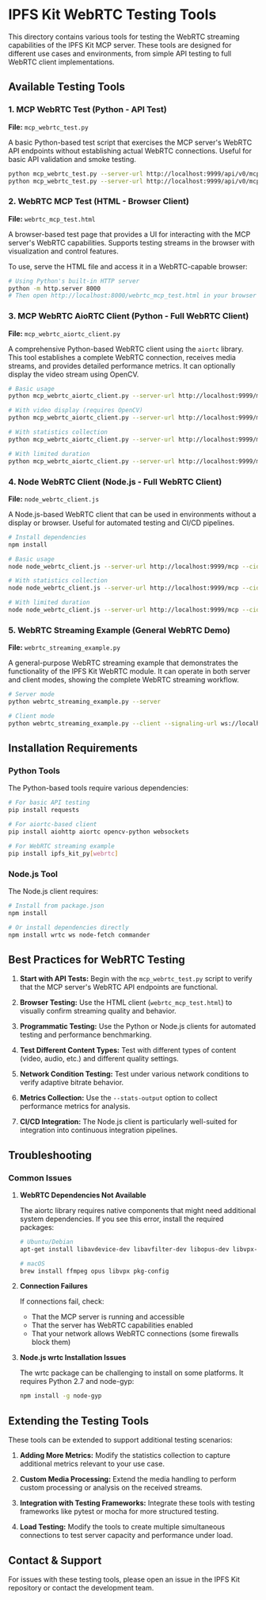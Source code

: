 # IPFS Kit WebRTC Testing Tools

This directory contains various tools for testing the WebRTC streaming capabilities of the IPFS Kit MCP server. These tools are designed for different use cases and environments, from simple API testing to full WebRTC client implementations.

## Available Testing Tools

### 1. MCP WebRTC Test (Python - API Test)
**File:** `mcp_webrtc_test.py`

A basic Python-based test script that exercises the MCP server's WebRTC API endpoints without establishing actual WebRTC connections. Useful for basic API validation and smoke testing.

```bash
python mcp_webrtc_test.py --server-url http://localhost:9999/api/v0/mcp
python mcp_webrtc_test.py --server-url http://localhost:9999/api/v0/mcp --cid QmYourCidHere
```

### 2. WebRTC MCP Test (HTML - Browser Client)
**File:** `webrtc_mcp_test.html`

A browser-based test page that provides a UI for interacting with the MCP server's WebRTC capabilities. Supports testing streams in the browser with visualization and control features.

To use, serve the HTML file and access it in a WebRTC-capable browser:
```bash
# Using Python's built-in HTTP server
python -m http.server 8000
# Then open http://localhost:8000/webrtc_mcp_test.html in your browser
```

### 3. MCP WebRTC AioRTC Client (Python - Full WebRTC Client)
**File:** `mcp_webrtc_aiortc_client.py`

A comprehensive Python-based WebRTC client using the `aiortc` library. This tool establishes a complete WebRTC connection, receives media streams, and provides detailed performance metrics. It can optionally display the video stream using OpenCV.

```bash
# Basic usage
python mcp_webrtc_aiortc_client.py --server-url http://localhost:9999/mcp --cid QmYourCidHere

# With video display (requires OpenCV)
python mcp_webrtc_aiortc_client.py --server-url http://localhost:9999/mcp --cid QmYourCidHere --display

# With statistics collection
python mcp_webrtc_aiortc_client.py --server-url http://localhost:9999/mcp --cid QmYourCidHere --stats-output stats.json

# With limited duration
python mcp_webrtc_aiortc_client.py --server-url http://localhost:9999/mcp --cid QmYourCidHere --duration 30
```

### 4. Node WebRTC Client (Node.js - Full WebRTC Client)
**File:** `node_webrtc_client.js`

A Node.js-based WebRTC client that can be used in environments without a display or browser. Useful for automated testing and CI/CD pipelines.

```bash
# Install dependencies
npm install

# Basic usage
node node_webrtc_client.js --server-url http://localhost:9999/mcp --cid QmYourCidHere

# With statistics collection
node node_webrtc_client.js --server-url http://localhost:9999/mcp --cid QmYourCidHere --stats-output stats.json

# With limited duration
node node_webrtc_client.js --server-url http://localhost:9999/mcp --cid QmYourCidHere --duration 30
```

### 5. WebRTC Streaming Example (General WebRTC Demo)
**File:** `webrtc_streaming_example.py`

A general-purpose WebRTC streaming example that demonstrates the functionality of the IPFS Kit WebRTC module. It can operate in both server and client modes, showing the complete WebRTC streaming workflow.

```bash
# Server mode
python webrtc_streaming_example.py --server

# Client mode
python webrtc_streaming_example.py --client --signaling-url ws://localhost:8000/ws/webrtc --cid QmYourCidHere
```

## Installation Requirements

### Python Tools
The Python-based tools require various dependencies:

```bash
# For basic API testing
pip install requests

# For aiortc-based client
pip install aiohttp aiortc opencv-python websockets

# For WebRTC streaming example
pip install ipfs_kit_py[webrtc]
```

### Node.js Tool
The Node.js client requires:

```bash
# Install from package.json
npm install

# Or install dependencies directly
npm install wrtc ws node-fetch commander
```

## Best Practices for WebRTC Testing

1. **Start with API Tests:** Begin with the `mcp_webrtc_test.py` script to verify that the MCP server's WebRTC API endpoints are functional.

2. **Browser Testing:** Use the HTML client (`webrtc_mcp_test.html`) to visually confirm streaming quality and behavior.

3. **Programmatic Testing:** Use the Python or Node.js clients for automated testing and performance benchmarking.

4. **Test Different Content Types:** Test with different types of content (video, audio, etc.) and different quality settings.

5. **Network Condition Testing:** Test under various network conditions to verify adaptive bitrate behavior.

6. **Metrics Collection:** Use the `--stats-output` option to collect performance metrics for analysis.

7. **CI/CD Integration:** The Node.js client is particularly well-suited for integration into continuous integration pipelines.

## Troubleshooting

### Common Issues

1. **WebRTC Dependencies Not Available**
   
   The aiortc library requires native components that might need additional system dependencies. If you see this error, install the required packages:
   
   ```bash
   # Ubuntu/Debian
   apt-get install libavdevice-dev libavfilter-dev libopus-dev libvpx-dev pkg-config
   
   # macOS
   brew install ffmpeg opus libvpx pkg-config
   ```

2. **Connection Failures**
   
   If connections fail, check:
   - That the MCP server is running and accessible
   - That the server has WebRTC capabilities enabled
   - That your network allows WebRTC connections (some firewalls block them)

3. **Node.js wrtc Installation Issues**
   
   The wrtc package can be challenging to install on some platforms. It requires Python 2.7 and node-gyp:
   
   ```bash
   npm install -g node-gyp
   ```

## Extending the Testing Tools

These tools can be extended to support additional testing scenarios:

1. **Adding More Metrics:** Modify the statistics collection to capture additional metrics relevant to your use case.

2. **Custom Media Processing:** Extend the media handling to perform custom processing or analysis on the received streams.

3. **Integration with Testing Frameworks:** Integrate these tools with testing frameworks like pytest or mocha for more structured testing.

4. **Load Testing:** Modify the tools to create multiple simultaneous connections to test server capacity and performance under load.

## Contact & Support

For issues with these testing tools, please open an issue in the IPFS Kit repository or contact the development team.